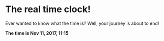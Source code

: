 # The real time clock!

Ever wanted to know what the time is? Well, your journey is about to end!

**The time is Nov 11, 2017, 11:15**